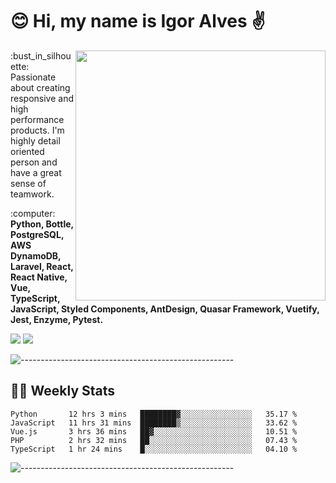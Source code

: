 # :blush: Hi, my name is Igor Alves :v:

<img src="https://github-readme-stats.vercel.app/api?username=iguit0&show_icons=true&count_private=true&theme=dark" min-width="400px" max-width="400px" width="400px" align="right" />

<p align="left"> 
  :bust_in_silhouette: Passionate about creating responsive and high performance products.
  I'm highly detail oriented person and have a great sense of teamwork.
</p>

<p align="left">
  :computer: <strong>Python, Bottle, PostgreSQL, AWS DynamoDB, Laravel, React, React Native, Vue, TypeScript, JavaScript, Styled Components, AntDesign, Quasar Framework, Vuetify, Jest, Enzyme, Pytest.</strong>
</p>

<p align="left">
  <a href="https://www.linkedin.com/in/igor-lucio-alves" target="_blank" rel="noopener noreferrer" alt="Linkedin">
  <img src="https://img.shields.io/badge/LinkedIn-0077B5?style=for-the-badge&logo=linkedin&logoColor=white" /></a>

  <a href="https://t.me/iguit0" target="_blank" rel="noopener noreferrer" alt="Telegram">
  <img src="https://img.shields.io/badge/Telegram-2CA5E0?style=for-the-badge&logo=telegram&logoColor=white" /></a>
</p>

![-----------------------------------------------------](https://raw.githubusercontent.com/andreasbm/readme/master/assets/lines/aqua.png)

## :man_technologist: Weekly Stats
<!--START_SECTION:waka-->
```text
Python       12 hrs 3 mins   ████████▓░░░░░░░░░░░░░░░░   35.17 % 
JavaScript   11 hrs 31 mins  ████████▒░░░░░░░░░░░░░░░░   33.62 % 
Vue.js       3 hrs 36 mins   ██▓░░░░░░░░░░░░░░░░░░░░░░   10.51 % 
PHP          2 hrs 32 mins   ██░░░░░░░░░░░░░░░░░░░░░░░   07.43 % 
TypeScript   1 hr 24 mins    █░░░░░░░░░░░░░░░░░░░░░░░░   04.10 % 
```
<!--END_SECTION:waka-->
![-----------------------------------------------------](https://raw.githubusercontent.com/andreasbm/readme/master/assets/lines/aqua.png)


